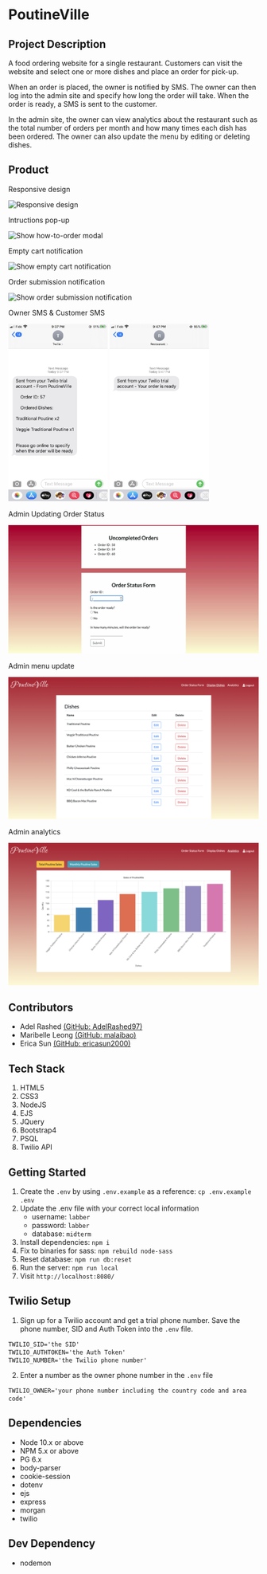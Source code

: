 # PoutineVille
## Project Description
A food ordering website for a single restaurant. Customers can visit the website and select one or more dishes and place an order for pick-up.

When an order is placed, the owner is notified by SMS. The owner can then log into the admin site and specify how long the order will take. When the order is ready, a SMS is sent to the customer.

In the admin site, the owner can view analytics about the restaurant such as the total number of orders per month and how many times each dish has been ordered. The owner can also update the menu by editing or deleting dishes.

## Product

Responsive design

![Responsive design](docx/responsive.gif)


Intructions pop-up

![Show how-to-order modal](docx/showModal.gif)


Empty cart notification

![Show empty cart notification](docx/emptyCartNotification.gif)

Order submission notification

![Show order submission notification](docx/takingOrder.gif)

Owner SMS & Customer SMS

<img src="docx/owner.PNG" alt="drawing" width="200"/>

<img src="docx/client.jpeg" alt="drawing" width="200"/>

Admin Updating Order Status

![Admin Updating Order Status](docx/orderstatus.gif)

Admin menu update

![(Show update page)](docx/display.png)

Admin analytics

![(Show analytics page)](docx/analytics.png)




## Contributors

* Adel Rashed [(GitHub: AdelRashed97)](https://github.com/AdelRashed97)
* Maribelle Leong [(GitHub: malaibao)](https://github.com/malaibao)
* Erica Sun [(GitHub: ericasun2000)](https://github.com/ericasun2000)

## Tech Stack
1. HTML5
2. CSS3
3. NodeJS
4. EJS
5. JQuery
6. Bootstrap4
7. PSQL
8. Twilio API

## Getting Started

1. Create the `.env` by using `.env.example` as a reference: `cp .env.example .env`
2. Update the .env file with your correct local information 
    - username: `labber` 
    - password: `labber` 
    - database: `midterm`
3. Install dependencies: `npm i`
4. Fix to binaries for sass: `npm rebuild node-sass`
5. Reset database: `npm run db:reset`
6. Run the server: `npm run local`
7. Visit `http://localhost:8080/`

## Twilio Setup
1. Sign up for a Twilio account and get a trial phone number. Save the phone number, SID and Auth Token into the `.env` file.
````
TWILIO_SID='the SID'
TWILIO_AUTHTOKEN='the Auth Token'
TWILIO_NUMBER='the Twilio phone number'

````
2. Enter a number as the owner phone number in the `.env` file
````
TWILIO_OWNER='your phone number including the country code and area code'
````

## Dependencies

- Node 10.x or above
- NPM 5.x or above
- PG 6.x
- body-parser
- cookie-session
- dotenv
- ejs
- express
- morgan
- twilio

## Dev Dependency
- nodemon
